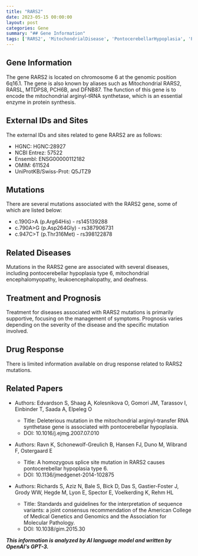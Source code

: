 ```yaml
---
title: "RARS2"
date: 2023-05-15 00:00:00
layout: post
categories: Gene
summary: "## Gene Information"
tags: ['RARS2', 'MitochondrialDisease', 'PontocerebellarHypoplasia', 'ProteinSynthesis', 'Mutation', 'Enzyme', 'GeneticDisorders', 'SupportiveTreatment']
---
```


## Gene Information

The gene RARS2 is located on chromosome 6 at the genomic position 6q16.1. The gene is also known by aliases such as Mitochondrial RARS2, RARSL, MTDPS8, PCH6B, and DFNB87. The function of this gene is to encode the mitochondrial arginyl-tRNA synthetase, which is an essential enzyme in protein synthesis. 

## External IDs and Sites

The external IDs and sites related to gene RARS2 are as follows:

- HGNC: HGNC:28927
- NCBI Entrez: 57522
- Ensembl: ENSG00000112182
- OMIM: 611524
- UniProtKB/Swiss-Prot: Q5JTZ9

## Mutations

There are several mutations associated with the RARS2 gene, some of which are listed below:

- c.190G>A (p.Arg64His) - rs145139288
- c.790A>G (p.Asp264Gly) - rs387906731
- c.947C>T (p.Thr316Met) - rs398122878

## Related Diseases

Mutations in the RARS2 gene are associated with several diseases, including pontocerebellar hypoplasia type 6, mitochondrial encephalomyopathy, leukoencephalopathy, and deafness.

## Treatment and Prognosis

Treatment for diseases associated with RARS2 mutations is primarily supportive, focusing on the management of symptoms. Prognosis varies depending on the severity of the disease and the specific mutation involved.

## Drug Response

There is limited information available on drug response related to RARS2 mutations.

## Related Papers

- Authors: Edvardson S, Shaag A, Kolesnikova O, Gomori JM, Tarassov I, Einbinder T, Saada A, Elpeleg O
  - Title: Deleterious mutation in the mitochondrial arginyl-transfer RNA synthetase gene is associated with pontocerebellar hypoplasia.
  - DOI: 10.1016/j.ejmg.2007.07.010
  
- Authors: Ravn K, Schonewolf-Greulich B, Hansen FJ, Duno M, Wibrand F, Ostergaard E
  - Title: A homozygous splice site mutation in RARS2 causes pontocerebellar hypoplasia type 6.
  - DOI: 10.1136/jmedgenet-2014-102875
  
- Authors: Richards S, Aziz N, Bale S, Bick D, Das S, Gastier-Foster J, Grody WW, Hegde M, Lyon E, Spector E, Voelkerding K, Rehm HL
  - Title: Standards and guidelines for the interpretation of sequence variants: a joint consensus recommendation of the American College of Medical Genetics and Genomics and the Association for Molecular Pathology.
  - DOI: 10.1038/gim.2015.30

**_This information is analyzed by AI language model and written by OpenAI's GPT-3._**